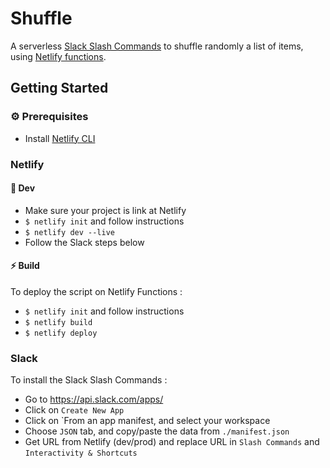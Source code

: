 # Shuffle

A serverless [Slack Slash Commands](https://api.slack.com/slash-commands) to shuffle randomly a list of items, using [Netlify functions](https://docs.netlify.com/functions/overview/).

## Getting Started

### ⚙️ Prerequisites

- Install [Netlify CLI](https://docs.netlify.com/cli/get-started/#installation)

### Netlify

#### 🔬 Dev

- Make sure your project is link at Netlify
- `$ netlify init` and follow instructions
- `$ netlify dev --live`
- Follow the Slack steps below

#### ⚡️ Build

To deploy the script on Netlify Functions :

- `$ netlify init` and follow instructions
- `$ netlify build`
- `$ netlify deploy`

### Slack

To install the Slack Slash Commands :

- Go to https://api.slack.com/apps/
- Click on `Create New App`
- Click on `From an app manifest, and select your workspace
- Choose `JSON` tab, and copy/paste the data from `./manifest.json`
- Get URL from Netlify (dev/prod) and replace URL in `Slash Commands` and `Interactivity & Shortcuts`
